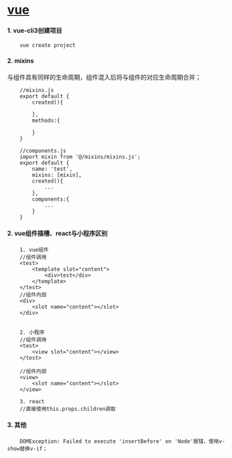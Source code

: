 # [vue](https://cn.vuejs.org/)

#### 1. vue-cli3创建项目

```
    vue create project
```

#### 2. mixins

与组件具有同样的生命周期，组件混入后将与组件的对应生命周期合并；

```
    //mixins.js
    export default {
        created(){

        },
        methods:{

        }
    }

    //components.js
    import mixin from '@/mixins/mixins.js';
    export default {
        name: 'test',
        mixins: [mixin],
        created(){
            ...
        },
        components:{
            ...
        }
    }
```

#### 2. vue组件插槽、react与小程序区别

```
    1. vue组件
    //组件调用
    <test>
        <template slot="content">
            <div>test</div>
        </template>
    </test>
    //组件内部
    <div>
        <slot name="content"></slot>
    </div>


    2. 小程序
    //组件调用
    <test>
        <view slot="content"></view>
    </test>

    //组件内部
    <view>
        <slot name="content"></slot>
    </view>

    3. react
    //直接使用this.props.children调取
```


#### 3. 其他

```
    DOMException: Failed to execute 'insertBefore' on 'Node'报错，使用v-show替换v-if；

```
